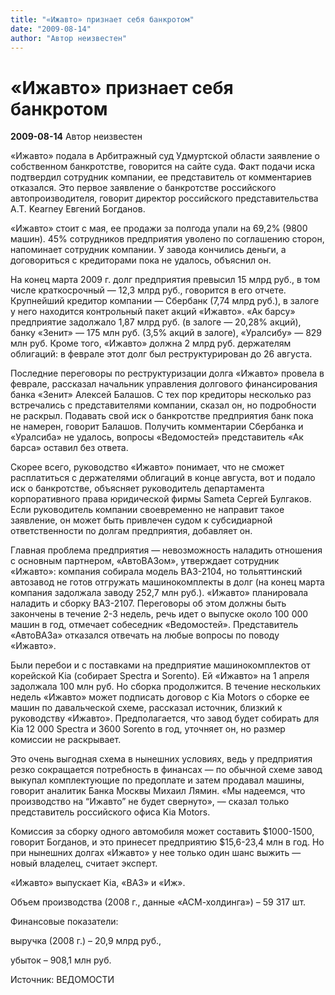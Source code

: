 ```yaml
---
title: "«Ижавто» признает себя банкротом"
date: "2009-08-14"
author: "Автор неизвестен"
---
```


# «Ижавто» признает себя банкротом

**2009-08-14** Автор неизвестен

«Ижавто» подала в Арбитражный суд Удмуртской области заявление о собственном банкротстве, говорится на сайте суда. Факт подачи иска подтвердил сотрудник компании, ее представитель от комментариев отказался. Это первое заявление о банкротстве российского автопроизводителя, говорит директор российского представительства A.T. Kearney Евгений Богданов.

«Ижавто» стоит с мая, ее продажи за полгода упали на 69,2% (9800 машин). 45% сотрудников предприятия уволено по соглашению сторон, напоминает сотрудник компании. У завода кончились деньги, а договориться с кредиторами пока не удалось, объяснил он.

На конец марта 2009 г. долг предприятия превысил 15 млрд руб., в том числе краткосрочный — 12,3 млрд руб., говорится в его отчете. Крупнейший кредитор компании — Сбербанк (7,74 млрд руб.), в залоге у него находится контрольный пакет акций «Ижавто». «Ак барсу» предприятие задолжало 1,87 млрд руб. (в залоге — 20,28% акций), банку «Зенит» — 175 млн руб. (3,5% акций в залоге), «Уралсибу» — 829 млн руб. Кроме того, «Ижавто» должна 2 млрд руб. держателям облигаций: в феврале этот долг был реструктурирован до 26 августа.

Последние переговоры по реструктуризации долга «Ижавто» провела в феврале, рассказал начальник управления долгового финансирования банка «Зенит» Алексей Балашов. С тех пор кредиторы несколько раз встречались с представителями компании, сказал он, но подробности не раскрыл. Подавать свой иск о банкротстве предприятия банк пока не намерен, говорит Балашов. Получить комментарии Сбербанка и «Уралсиба» не удалось, вопросы «Ведомостей» представитель «Ак барса» оставил без ответа.

Скорее всего, руководство «Ижавто» понимает, что не сможет расплатиться с держателями облигаций в конце августа, вот и подало иск о банкротстве, объясняет руководитель департамента корпоративного права юридической фирмы Sameta Сергей Булгаков. Если руководитель компании своевременно не направит такое заявление, он может быть привлечен судом к субсидиарной ответственности по долгам предприятия, добавляет он.

Главная проблема предприятия — невозможность наладить отношения с основным партнером, «АвтоВАЗом», утверждает сотрудник «Ижавто»: компания собирала модель ВАЗ-2104, но тольяттинский автозавод не готов отгружать машинокомплекты в долг (на конец марта компания задолжала заводу 252,7 млн руб.). «Ижавто» планировала наладить и сборку ВАЗ-2107. Переговоры об этом должны быть закончены в течение 2-3 недель, речь идет о выпуске около 100 000 машин в год, отмечает собеседник «Ведомостей». Представитель «АвтоВАЗа» отказался отвечать на любые вопросы по поводу «Ижавто».

Были перебои и с поставками на предприятие машинокомплектов от корейской Kia (собирает Spectra и Sorento). Ей «Ижавто» на 1 апреля задолжала 100 млн руб. Но сборка продолжится. В течение нескольких недель «Ижавто» может подписать договор с Kia Motors о сборке ее машин по давальческой схеме, рассказал источник, близкий к руководству «Ижавто». Предполагается, что завод будет собирать для Kia 12 000 Spectra и 3600 Sorento в год, уточняет он, но размер комиссии не раскрывает.

Это очень выгодная схема в нынешних условиях, ведь у предприятия резко сокращается потребность в финансах — по обычной схеме завод выкупал комплектующие по предоплате и затем продавал машины, говорит аналитик Банка Москвы Михаил Лямин. «Мы надеемся, что производство на “Ижавто” не будет свернуто», — сказал только представитель российского офиса Kia Motors.

Комиссия за сборку одного автомобиля может составить $1000-1500, говорит Богданов, и это принесет предприятию $15,6-23,4 млн в год. Но при нынешних долгах «Ижавто» у нее только один шанс выжить — новый владелец, считает эксперт.

 «Ижавто» выпускает Kia, «ВАЗ» и «Иж».

Объем производства (2008 г., данные «АСМ-холдинга») – 59 317 шт.

Финансовые показатели:

выручка (2008 г.) – 20,9 млрд руб.,

убыток – 908,1 млн руб.

Источник: ВЕДОМОСТИ